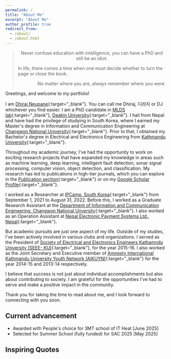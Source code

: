 ```yaml
---
permalink: /
title: "About Me"
excerpt: "About Me"
author_profile: true
redirect_from: 
  - /about/
  - /about.html
---
```


> <p style='text-align: center;'>  Never confuse education with intelligence, you can have a PhD and still be an idiot.</p>
> <p style='text-align: left;'> In life, there comes a time when one must decide whether to turn the page or close the book. </p>
> <p style='text-align: right;'> No matter where you are, always remember where you were. </p>
<!-- > <p style='text-align: right;'> I disapprove of what You say, but I will defend to the death your right to say it.</p> -->

Greetings, and welcome to my portfolio!

I am [Dhiraj Neupane](https://g.co/kgs/DLknVq){:target="_blank"}. You can call me Dhiraj, 디라지 or DJ whichever you find easier. I am a PhD candidate in [MLDS lab](https://deakin-mlds.github.io/index.html){:target="_blank"}, [Deakin University](https://www.deakin.edu.au/about-deakin/people/dhiraj-neupane){:target="_blank"}. I hail from Nepal and have had the privilege of studying in South Korea, where I earned my Master's degree in Information and Communication Engineering at [Changwon National University](https://www.changwon.ac.kr/eng/main.do){:target="_blank"}. Prior to that, I obtained my Bachelor's degree in Electrical and Electronics Engineering from [Kathmandu University](https://ku.edu.np/){:target="_blank"}. 

Throughout my academic journey, I've had the opportunity to work on exciting research projects that have expanded my knowledge in areas such as machine learning, deep learning, intelligent fault detection, sonar signal processing, computer vision, object detection, and classification. My research has led to publications in high-tier journals, which you can explore in the [Publication section](https://www.dhirajneupane.com.np/publications/){:target="_blank"} or on my [Google Scholar Profile](https://scholar.google.com/citations?user=KtSkA68AAAAJ&hl=en){:target="_blank"}.

I worked as a Researcher at [IPCamp, South Korea](http://www.ipcamp.co.kr){:target="_blank"} from September 1, 2021 to August 31, 2022. Before this, I worked as a Graduate Research Assistant at the [Department of Information and Communication Engineering, Changwon National Unversity](https://www.changwon.ac.kr/eng/cm/cntnts/cntntsView.do?mi=11228&cntntsId=4240){:target="_blank"}. I also worked as an Operation Assistant at [Nepal Electronic Payment Systems Ltd., Nepal](https://neps.com.np/){:target="_blank"}.

But academic pursuits are just one aspect of my life. Outside of my studies, I've been actively involved in various clubs and organizations. I served as the President of [Society of Electrical and Electronics Engineers Kathamndu University (SEEE- KU)](http://seee.ku.edu.np/board-members-2015-16/){:target="_blank"}, for the year 2015-16. I  also worked as the Joint Secretary and Executive member of [Amnesty International Kathmandu University Youth Network (AIKUYN)](https://www.facebook.com/aikuyn/){:target="_blank"} for the year 2014-15 and 2013-14 respectively.

I believe that success is not just about individual accomplishments but also about contributing to society. I am grateful for the opportunities I've had to serve and make a positive impact in the community.

Thank you for taking the time to read about me, and I look forward to connecting with you soon.

## Current advancement
* Awarded with People's choice for 3MT school of IT Heat [June 2025]
* Selected for Summer School (fully funded) for SAC 2025 [May 2025]
## Inspiring Quotes

